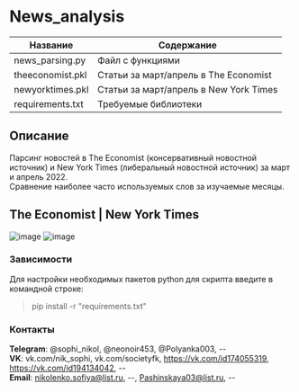 # News_analysis

| Название | Содержание | 
|----------------|----------------|
| news_parsing.py | Файл с функциями |
| theeconomist.pkl | Статьи за март/апрель в The Economist |
| newyorktimes.pkl | Статьи за март/апрель в New York Times |
| requirements.txt | Требуемые библиотеки |


## Описание
Парсинг новостей в The Economist (консервативный новостной источник) и New York Times (либеральный новостной источник) за март и апрель 2022.\
Сравнение наиболее часто используемых слов за изучаемые месяцы. 

## The Economist | New York Times 
![image](https://user-images.githubusercontent.com/76436391/170857310-6d345396-bb55-42ba-b3d5-9136d5f847b0.png)
![image](https://user-images.githubusercontent.com/76436391/170857304-8517aa53-6bd0-4e5b-9524-8e5f98e01e70.png)


###                                                                   Зависимости

  Для настройки необходимых пакетов python для скрипта введите в командной строке:
  > pip install -r "requirements.txt"

  

###                                                                    Контакты


  **Telegram**: @sophi_nikol, @neonoir453, @Polyanka003, -- \
  **VK**: vk.com/nik_sophi, vk.com/societyfk, https://vk.com/id174055319, https://vk.com/id194134042, --\
  **Email**: nikolenko.sofiya@list.ru, --, Pashinskaya03@list.ru, --
